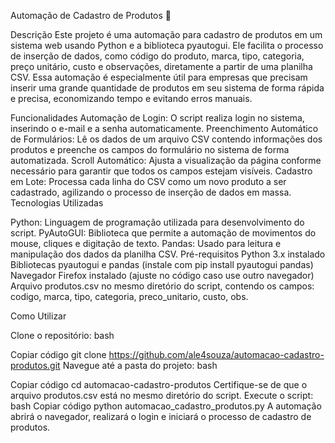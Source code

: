 Automação de Cadastro de Produtos 🛒

Descrição
Este projeto é uma automação para cadastro de produtos em um sistema web usando Python e a biblioteca pyautogui. Ele facilita o processo de inserção de dados, como código do produto, marca, tipo, categoria, preço unitário, custo e observações, diretamente a partir de uma planilha CSV. Essa automação é especialmente útil para empresas que precisam inserir uma grande quantidade de produtos em seu sistema de forma rápida e precisa, economizando tempo e evitando erros manuais.

Funcionalidades
Automação de Login: O script realiza login no sistema, inserindo o e-mail e a senha automaticamente.
Preenchimento Automático de Formulários: Lê os dados de um arquivo CSV contendo informações dos produtos e preenche os campos do formulário no sistema de forma automatizada.
Scroll Automático: Ajusta a visualização da página conforme necessário para garantir que todos os campos estejam visíveis.
Cadastro em Lote: Processa cada linha do CSV como um novo produto a ser cadastrado, agilizando o processo de inserção de dados em massa.
Tecnologias Utilizadas

Python: Linguagem de programação utilizada para desenvolvimento do script.
PyAutoGUI: Biblioteca que permite a automação de movimentos do mouse, cliques e digitação de texto.
Pandas: Usado para leitura e manipulação dos dados da planilha CSV.
Pré-requisitos
Python 3.x instalado
Bibliotecas pyautogui e pandas (instale com pip install pyautogui pandas)
Navegador Firefox instalado (ajuste no código caso use outro navegador)
Arquivo produtos.csv no mesmo diretório do script, contendo os campos: codigo, marca, tipo, categoria, preco_unitario, custo, obs.

Como Utilizar

Clone o repositório:
bash

Copiar código
git clone https://github.com/ale4souza/automacao-cadastro-produtos.git
Navegue até a pasta do projeto:
bash

Copiar código
cd automacao-cadastro-produtos
Certifique-se de que o arquivo produtos.csv está no mesmo diretório do script.
Execute o script:
bash
Copiar código
python automacao_cadastro_produtos.py
A automação abrirá o navegador, realizará o login e iniciará o processo de cadastro de produtos.
